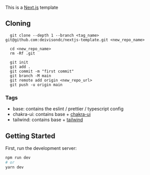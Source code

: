 This is a [Next.js](https://nextjs.org/) template

## Cloning

```
  git clone --depth 1 --branch <tag_name> git@github.com:deivisondc/nextjs-template.git <new_repo_name>

  cd <new_repo_name>
  rm -Rf .git

  git init
  git add .
  git commit -m "first commit"
  git branch -M main
  git remote add origin <new_repo_url>
  git push -u origin main
```

### Tags

- base: contains the eslint / prettier / typescript config
- chakra-ui: contains base + [chakra-ui](https://chakra-ui.com/)
- tailwind: contains base + [tailwind](https://tailwindcss.com/)

## Getting Started

First, run the development server:

```bash
npm run dev
# or
yarn dev
```
